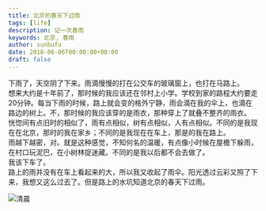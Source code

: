 ```yaml
---
title: 北京的春天下过雨
tags: [life]
description: 记一次春雨
keywords: 北京, 春雨
author: sunbufu
date: 2018-06-06T00:00:00+00:00
draft: false
---
```


下雨了，天空阴了下来。雨滴慢慢的打在公交车的玻璃窗上，也打在马路上。  
想来大约是十年前了，那时候的我应该还在邻村上小学。学校到家的路程大约要走20分钟。每当下雨的时候，路上就会变的格外宁静，雨会滴在我的伞上，也滴在路边的树上。不，那时候的我应该穿的是雨衣，那种穿上了就叠不整齐的雨衣。  
恍惚间有点旧时的相似了，雨有点相似，树有点相似，人有点相似。不同的是我现在在北京，那时的我在家乡；不同的是我现在在车上，那是的我在路上。  
雨越下越密，对。就是这种感觉，不知何名的温暖，有点像小时候在屋檐下躲雨，在村口玩泥巴，在小树林捉迷藏。不同的是我以后都不会去做了。  
我该下车了。  
路上的雨并没有在车上看起来的大，所以我又收起了雨伞。阳光透过云彩又照了下来，我想又这么过去了。但是路上的水坑知道北京的春天下过雨。

![清晨](/posts/2018-and-before/20160503085004171.jpg)
